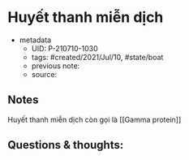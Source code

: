 ---
---

# Huyết thanh miễn dịch

- metadata
	- UID: P-210710-1030
	- tags: #created/2021/Jul/10, #state/boat 
	- previous note: 
	- source: 

## Notes
Huyết thanh miễn dịch còn gọi là  [[Gamma protein]]

## Questions & thoughts:

